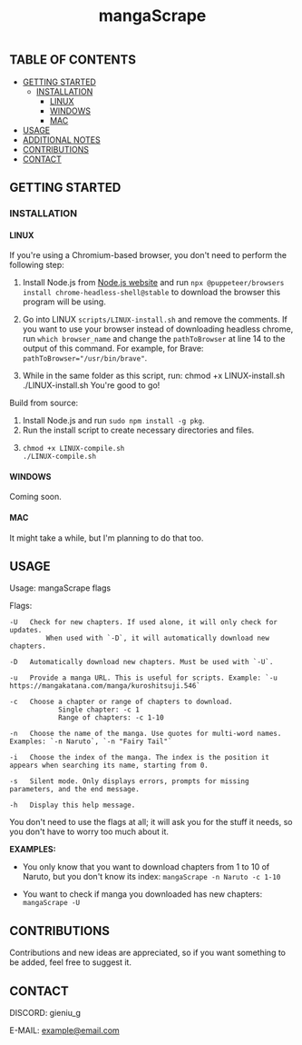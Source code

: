 <h1 align="center">mangaScrape</h1>
<p  align="center">
	<img src="">
</p>


## TABLE OF CONTENTS
- [GETTING STARTED](#getting-started)
  - [INSTALLATION](#installation)
    - [LINUX](#linux)
    - [WINDOWS](#windows)
    - [MAC](#mac)
- [USAGE](#usage)
- [ADDITIONAL NOTES](#additional-notes)
- [CONTRIBUTIONS](#contributions)
- [CONTACT](#contact)


## GETTING STARTED

### INSTALLATION

#### LINUX

If you're using a Chromium-based browser, you don't need to perform the following step:

1. Install Node.js from [Node.js website](https://nodejs.org/) and run `npx @puppeteer/browsers install chrome-headless-shell@stable` to download the browser this program will be using.

2. Go into LINUX `scripts/LINUX-install.sh` and remove the comments.
   If you want to use your browser instead of downloading headless chrome, run `which browser_name` and change the `pathToBrowser` at line 14 to the output of this command. For example, for Brave: `pathToBrowser="/usr/bin/brave"`.

3. While in the same folder as this script, run:
   chmod +x LINUX-install.sh
   ./LINUX-install.sh
You're good to go!

Build from source:

1. Install Node.js and run `sudo npm install -g pkg`.
2. Run the install script to create necessary directories and files.
3. ```
   chmod +x LINUX-compile.sh
   ./LINUX-compile.sh
   ```

#### WINDOWS

Coming soon.

#### MAC

It might take a while, but I'm planning to do that too.


## USAGE

Usage: mangaScrape flags

Flags:
```
-U   Check for new chapters. If used alone, it will only check for updates.
         When used with `-D`, it will automatically download new chapters.
  
-D   Automatically download new chapters. Must be used with `-U`.
  
-u   Provide a manga URL. This is useful for scripts. Example: `-u https://mangakatana.com/manga/kuroshitsuji.546`
  
-c   Choose a chapter or range of chapters to download.
            Single chapter: -c 1
            Range of chapters: -c 1-10
  
-n   Choose the name of the manga. Use quotes for multi-word names. Examples: `-n Naruto`, `-n "Fairy Tail"`
  
-i   Choose the index of the manga. The index is the position it appears when searching its name, starting from 0.
  
-s   Silent mode. Only displays errors, prompts for missing parameters, and the end message.
  
-h   Display this help message.
```
You don't need to use the flags at all; it will ask you for the stuff it needs, so you don't have to worry too much about it.

**EXAMPLES:**

- You only know that you want to download chapters from 1 to 10 of Naruto, but you don't know its index:
  `mangaScrape -n Naruto -c 1-10`
  
- You want to check if manga you downloaded has new chapters:
  `mangaScrape -U`


## CONTRIBUTIONS

Contributions and new ideas are appreciated, so if you want something to be added, feel free to suggest it.


## CONTACT

DISCORD: gieniu_g

E-MAIL: example@email.com

